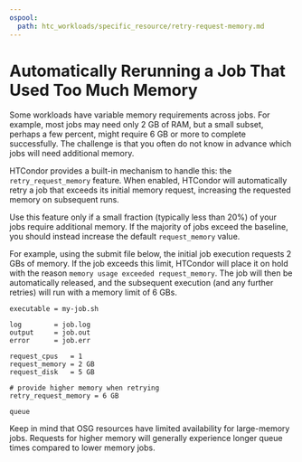 ```yaml
---
ospool:
  path: htc_workloads/specific_resource/retry-request-memory.md
---
```


Automatically Rerunning a Job That Used Too Much Memory
=======================================================

Some workloads have variable memory requirements across jobs.
For example, most jobs may need only 2 GB of RAM, but a small
subset, perhaps a few percent, might require 6 GB or more to complete
successfully. The challenge is that you often do not know in advance
which jobs will need additional memory.

HTCondor provides a built-in mechanism to handle this: the
`retry_request_memory` feature. When enabled, HTCondor will automatically
retry a job that exceeds its initial memory request, increasing the
requested memory on subsequent runs.

Use this feature only if a small fraction (typically less than 20%) of
your jobs require additional memory. If the majority of jobs exceed the
baseline, you should instead increase the default `request_memory` value.

For example, using the submit file below, the initial job execution
requests 2 GBs of memory. If the job exceeds this limit, HTCondor will
place it on hold with the reason `memory usage exceeded request_memory`.
The job will then be automatically released, and the subsequent
execution (and any further retries) will run with a memory limit of 6
GBs.

```
executable = my-job.sh

log        = job.log
output     = job.out
error      = job.err

request_cpus   = 1
request_memory = 2 GB
request_disk   = 5 GB

# provide higher memory when retrying
retry_request_memory = 6 GB

queue
```

Keep in mind that OSG resources have limited availability for
large-memory jobs. Requests for higher memory will generally experience
longer queue times compared to lower memory jobs.



